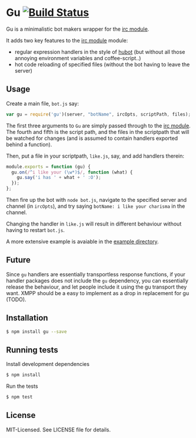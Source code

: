 # Gu [![Build Status](https://secure.travis-ci.org/clux/gu.png)](http://travis-ci.org/clux/gu)
Gu is a minimalistic bot makers wrapper for the [irc module](https://npmjs.org/package/irc).

It adds two key features to the [irc module](https://npmjs.org/package/irc) module:

- regular expression handlers in the style of [hubot](https://github.com/github/hubot) (but without all those annoying environment variables and coffee-script..)
- hot code reloading of specified files (without the bot having to leave the server)

## Usage
Create a main file, `bot.js` say:

```javascript
var gu = require('gu')(server, "botName", ircOpts, scriptPath, files);
```

The first three arguments to `Gu` are simply passed through to the [irc module](https://npmjs.org/package/irc). The fourth and fifth is the script path, and the files in the scriptpath that will be watched for changes (and is assumed to contain handlers exported behind a function).


Then, put a file in your scriptpath, `like.js`, say, and add handlers therein:

```javascript
module.exports = function (gu) {
  gu.on(/^i like your (\w*)$/, function (what) {
    gu.say('i has ' + what + ' :O');
  });
};
```

Then fire up the bot with `node bot.js`, navigate to the specified server and channel (in `ircOpts`),
and try saying `botName: i like your charisma` in the channel.

Changing the handler in `like.js` will result in different behaviour without having to restart `bot.js`.

A more extensive example is avaiable in the [example directory](https://github.com/clux/gu/blob/master/example/).

## Future
Since `gu` handlers are essentially transportless response functions, if your handler packages does not include the `gu` dependency, you can essentially release the behaviour, and let people include it using the gu transport they want. XMPP should be a easy to implement as a drop in replacement for gu (TODO).

## Installation

```bash
$ npm install gu --save
```

## Running tests
Install development dependencies

```bash
$ npm install
```

Run the tests

```bash
$ npm test
```

## License
MIT-Licensed. See LICENSE file for details.
